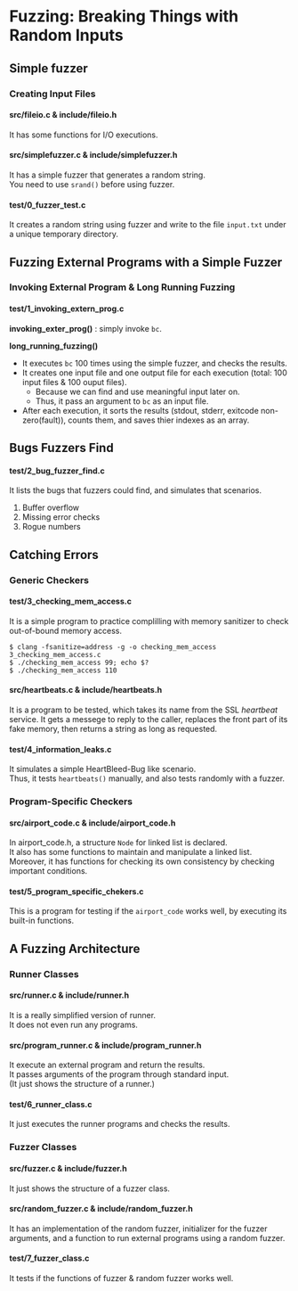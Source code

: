 # Fuzzing: Breaking Things with Random Inputs

<!-- How To Build and Run -->

## Simple fuzzer

### Creating Input Files

#### src/fileio.c & include/fileio.h
It has some functions for I/O executions. 
#### src/simplefuzzer.c & include/simplefuzzer.h
It has a simple fuzzer that generates a random string.<br>
You need to use `srand()` before using fuzzer.

#### test/0_fuzzer_test.c
It creates a random string using fuzzer and write to the file `input.txt` under a unique temporary directory.

## Fuzzing External Programs with a Simple Fuzzer

### Invoking External Program & Long Running Fuzzing

#### test/1_invoking_extern_prog.c

**invoking_exter_prog()** : simply invoke `bc`.

**long_running_fuzzing()**
- It executes `bc` 100 times using the simple fuzzer, and checks the results.
- It creates one input file and one output file for each execution (total: 100 input files & 100 ouput files).
  - Because we can find and use meaningful input later on.
  - Thus, it pass an argument to `bc` as an input file.
- After each execution, it sorts the results (stdout, stderr, exitcode non-zero(fault)), counts them, and saves thier indexes as an array.


## Bugs Fuzzers Find
#### test/2_bug_fuzzer_find.c
It lists the bugs that fuzzers could find, and simulates that scenarios.
1. Buffer overflow
2. Missing error checks
3. Rogue numbers


## Catching Errors

### Generic Checkers
#### test/3_checking_mem_access.c
It is a simple program to practice complilling with memory sanitizer to check out-of-bound memory access.
```
$ clang -fsanitize=address -g -o checking_mem_access 3_checking_mem_access.c
$ ./checking_mem_access 99; echo $?
$ ./checking_mem_access 110
```

#### src/heartbeats.c & include/heartbeats.h
It is a program to be tested, which takes its name from the SSL *heartbeat* service. It gets a messege to reply to the caller, replaces the front part of its fake memory, then returns a string as long as requested.

#### test/4_information_leaks.c
It simulates a simple HeartBleed-Bug like scenario.<br>
Thus, it tests `heartbeats()` manually, and also tests randomly with a fuzzer.


### Program-Specific Checkers

#### src/airport_code.c & include/airport_code.h
In airport_code.h, a structure `Node` for linked list is declared.<br>
It also has some functions to maintain and manipulate a linked list.<br>
Moreover, it has functions for checking its own consistency by checking important conditions.

#### test/5_program_specific_chekers.c
This is a program for testing if the `airport_code` works well, by executing its built-in functions.


## A Fuzzing Architecture

### Runner Classes

#### src/runner.c & include/runner.h 
It is a really simplified version of runner.<br>
It does not even run any programs.

#### src/program_runner.c & include/program_runner.h
It execute an external program and return the results.<br>
It passes arguments of the program through standard input.<br>
(It just shows the structure of a runner.)

#### test/6_runner_class.c
It just executes the runner programs and checks the results.

### Fuzzer Classes

#### src/fuzzer.c & include/fuzzer.h
It just shows the structure of a fuzzer class.

#### src/random_fuzzer.c & include/random_fuzzer.h
It has an implementation of the random fuzzer, initializer for the fuzzer arguments, and a function to run external programs using a random fuzzer.

#### test/7_fuzzer_class.c
It tests if the functions of fuzzer & random fuzzer works well.